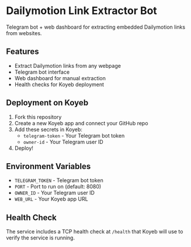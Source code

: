 # Dailymotion Link Extractor Bot

Telegram bot + web dashboard for extracting embedded Dailymotion links from websites.

## Features

- Extract Dailymotion links from any webpage
- Telegram bot interface
- Web dashboard for manual extraction
- Health checks for Koyeb deployment

## Deployment on Koyeb

1. Fork this repository
2. Create a new Koyeb app and connect your GitHub repo
3. Add these secrets in Koyeb:
   - `telegram-token` - Your Telegram bot token
   - `owner-id` - Your Telegram user ID
4. Deploy!

## Environment Variables

- `TELEGRAM_TOKEN` - Telegram bot token
- `PORT` - Port to run on (default: 8080)
- `OWNER_ID` - Your Telegram user ID
- `WEB_URL` - Your Koyeb app URL

## Health Check

The service includes a TCP health check at `/health` that Koyeb will use to verify the service is running.
